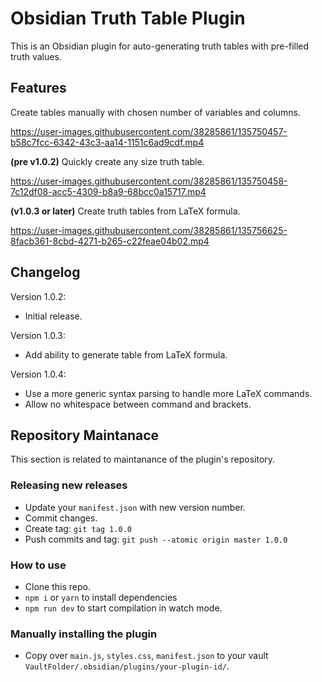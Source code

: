 # Obsidian Truth Table Plugin

This is an Obsidian plugin for auto-generating truth tables with pre-filled truth values.

## Features

Create tables manually with chosen number of variables and columns.

https://user-images.githubusercontent.com/38285861/135750457-b58c7fcc-6342-43c3-aa14-1151c6ad9cdf.mp4

**(pre v1.0.2)** Quickly create any size truth table.

https://user-images.githubusercontent.com/38285861/135750458-7c12df08-acc5-4309-b8a9-68bcc0a15717.mp4

**(v1.0.3 or later)** Create truth tables from LaTeX formula.

https://user-images.githubusercontent.com/38285861/135756625-8facb361-8cbd-4271-b265-c22feae04b02.mp4

## Changelog

Version 1.0.2:
- Initial release.

Version 1.0.3:
- Add ability to generate table from LaTeX formula.

Version 1.0.4:
- Use a more generic syntax parsing to handle more LaTeX commands.
- Allow no whitespace between command and brackets.

## Repository Maintanace

This section is related to maintanance of the plugin's repository.

### Releasing new releases

- Update your `manifest.json` with new version number.
- Commit changes.
- Create tag: `git tag 1.0.0`
- Push commits and tag: `git push --atomic origin master 1.0.0`

### How to use

- Clone this repo.
- `npm i` or `yarn` to install dependencies
- `npm run dev` to start compilation in watch mode.

### Manually installing the plugin

- Copy over `main.js`, `styles.css`, `manifest.json` to your vault `VaultFolder/.obsidian/plugins/your-plugin-id/`.
